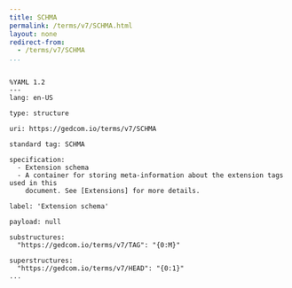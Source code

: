 ```yaml
---
title: SCHMA
permalink: /terms/v7/SCHMA.html
layout: none
redirect-from:
  - /terms/v7/SCHMA
...
```


```

%YAML 1.2
---
lang: en-US

type: structure

uri: https://gedcom.io/terms/v7/SCHMA

standard tag: SCHMA

specification:
  - Extension schema
  - A container for storing meta-information about the extension tags used in this
    document. See [Extensions] for more details.

label: 'Extension schema'

payload: null

substructures:
  "https://gedcom.io/terms/v7/TAG": "{0:M}"

superstructures:
  "https://gedcom.io/terms/v7/HEAD": "{0:1}"
...

```
